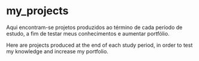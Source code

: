 # my_projects

Aqui encontram-se projetos produzidos ao término de cada período de estudo, a fim de testar meus conhecimentos e aumentar portfólio.

Here are projects produced at the end of each study period, in order to test my knowledge and increase my portfolio.
